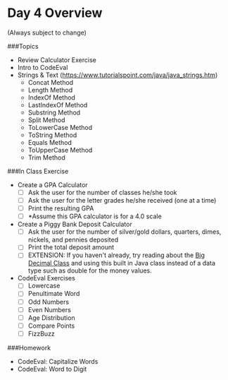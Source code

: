 # Day 4 Overview

(Always subject to change)

###Topics

- Review Calculator Exercise
- Intro to CodeEval
- Strings & Text (https://www.tutorialspoint.com/java/java_strings.htm)
  - Concat Method
  - Length Method
  - IndexOf Method
  - LastIndexOf Method
  - Substring Method
  - Split Method
  - ToLowerCase Method
  - ToString Method
  - Equals Method
  - ToUpperCase Method
  - Trim Method

###In Class Exercise
- Create a GPA Calculator
  - [ ] Ask the user for the number of classes he/she took
  - [ ] Ask the user for the letter grades he/she received (one at a time)
  - [ ] Print the resulting GPA
  - [ ] *Assume this GPA calculator is for a 4.0 scale
- Create a Piggy Bank Deposit Calculator
  - [ ] Ask the user for the number of silver/gold dollars, quarters, dimes, nickels, and pennies deposited
  - [ ] Print the total deposit amount
  - [ ] EXTENSION: If you haven't already, try reading about the [Big Decimal Class](https://www.tutorialspoint.com/java/math/java_math_bigdecimal.htm) and using this built in Java class instead of a data type such as double for the money values.
- CodeEval Exercises
  - [ ] Lowercase
  - [ ] Penultimate Word
  - [ ] Odd Numbers
  - [ ] Even Numbers
  - [ ] Age Distribution
  - [ ] Compare Points
  - [ ] FizzBuzz

###Homework
- CodeEval: Capitalize Words
- CodeEval: Word to Digit
